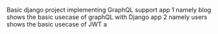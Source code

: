 Basic django project implementing GraphQL support
app 1 namely blog shows the basic usecase of graphQL with Django
app 2 namely users shows the basic usecase of JWT a
